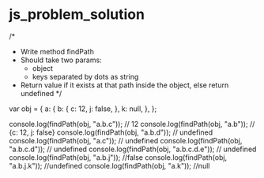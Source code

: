 # js_problem_solution
/*
- Write method findPath
- Should take two params:
    - object
    - keys separated by dots as string
- Return value if it exists at that path inside the object, else return undefined
*/

var obj = {
    a: {
      b: {
        c: 12,
        j: false,
      },
      k: null,
    },
  };


console.log(findPath(obj, "a.b.c")); // 12
console.log(findPath(obj, "a.b")); // {c: 12, j: false}
console.log(findPath(obj, "a.b.d")); // undefined
console.log(findPath(obj, "a.c")); // undefined
console.log(findPath(obj, "a.b.c.d")); // undefined
console.log(findPath(obj, "a.b.c.d.e")); // undefined
console.log(findPath(obj, "a.b.j")); //false
console.log(findPath(obj, "a.b.j.k")); //undefined
console.log(findPath(obj, "a.k")); //null
